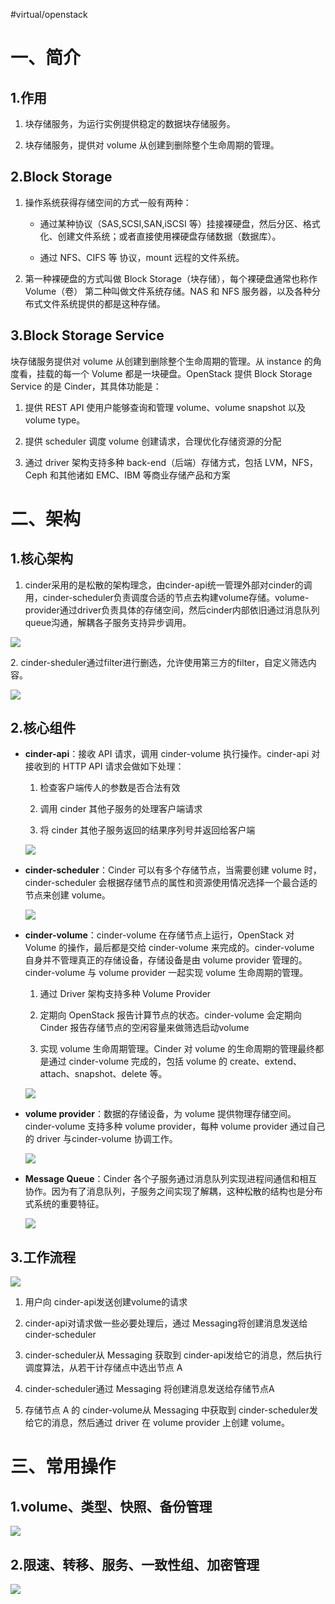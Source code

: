 #virtual/openstack

# 一、简介

## 1.作用

1.  块存储服务，为运行实例提供稳定的数据块存储服务。

2.  块存储服务，提供对 volume 从创建到删除整个生命周期的管理。

## 2.Block Storage

1.  操作系统获得存储空间的方式一般有两种：

    *   通过某种协议（SAS,SCSI,SAN,iSCSI 等）挂接裸硬盘，然后分区、格式化、创建文件系统；或者直接使用裸硬盘存储数据（数据库）。

    *   通过 NFS、CIFS 等 协议，mount 远程的文件系统。

2.  第一种裸硬盘的方式叫做 Block Storage（块存储），每个裸硬盘通常也称作 Volume（卷） 第二种叫做文件系统存储。NAS 和 NFS 服务器，以及各种分布式文件系统提供的都是这种存储。

## 3.Block Storage Service

块存储服务提供对 volume 从创建到删除整个生命周期的管理。从 instance 的角度看，挂载的每一个 Volume 都是一块硬盘。OpenStack 提供 Block Storage Service 的是 Cinder，其具体功能是：

1.  提供 REST API 使用户能够查询和管理 volume、volume snapshot 以及 volume type。

2.  提供 scheduler 调度 volume 创建请求，合理优化存储资源的分配

3.  通过 driver 架构支持多种 back-end（后端）存储方式，包括 LVM，NFS，Ceph 和其他诸如 EMC、IBM 等商业存储产品和方案

# 二、架构

## 1.核心架构

1.  cinder采用的是松散的架构理念，由cinder-api统一管理外部对cinder的调用，cinder-scheduler负责调度合适的节点去构建volume存储。volume-provider通过driver负责具体的存储空间，然后cinder内部依旧通过消息队列queue沟通，解耦各子服务支持异步调用。

![](assets/OpenStack之Cinder组件详解/image-20221127212437564.png)

2\. cinder-sheduler通过filter进行删选，允许使用第三方的filter，自定义筛选内容。

![](assets/OpenStack之Cinder组件详解/image-20221127212444515.png)

## 2.核心组件

*   **cinder-api**：接收 API 请求，调用 cinder-volume 执行操作。cinder-api 对接收到的 HTTP API 请求会做如下处理：

    1.  检查客户端传人的参数是否合法有效

    2.  调用 cinder 其他子服务的处理客户端请求

    3.  将 cinder 其他子服务返回的结果序列号并返回给客户端

    ![](assets/OpenStack之Cinder组件详解/image-20221127212453162.png)

*   **cinder-scheduler**：Cinder 可以有多个存储节点，当需要创建 volume 时，cinder-scheduler 会根据存储节点的属性和资源使用情况选择一个最合适的节点来创建 volume。

    ![](assets/OpenStack之Cinder组件详解/image-20221127212500302.png)

*   **cinder-volume**：cinder-volume 在存储节点上运行，OpenStack 对 Volume 的操作，最后都是交给 cinder-volume 来完成的。cinder-volume 自身并不管理真正的存储设备，存储设备是由 volume provider 管理的。cinder-volume 与 volume provider 一起实现 volume 生命周期的管理。

    1.  通过 Driver 架构支持多种 Volume Provider

    2.  定期向 OpenStack 报告计算节点的状态。cinder-volume 会定期向 Cinder 报告存储节点的空闲容量来做筛选启动volume

    3.  实现 volume 生命周期管理。Cinder 对 volume 的生命周期的管理最终都是通过 cinder-volume 完成的，包括 volume 的 create、extend、attach、snapshot、delete 等。

    ![](assets/OpenStack之Cinder组件详解/image-20221127212508867.png)

*   **volume provider**：数据的存储设备，为 volume 提供物理存储空间。 cinder-volume 支持多种 volume provider，每种 volume provider 通过自己的 driver 与cinder-volume 协调工作。

    ![](assets/OpenStack之Cinder组件详解/image-20221127212516616.png)

*   **Message Queue**：Cinder 各个子服务通过消息队列实现进程间通信和相互协作。因为有了消息队列，子服务之间实现了解耦，这种松散的结构也是分布式系统的重要特征。

    ![](assets/OpenStack之Cinder组件详解/image-20221127212524062.png)

## 3.工作流程

![](assets/OpenStack之Cinder组件详解/image-20221127212531401.png)

1.  用户向 cinder-api发送创建volume的请求

2.  cinder-api对请求做一些必要处理后，通过 Messaging将创建消息发送给cinder-scheduler

3.  cinder-scheduler从 Messaging 获取到 cinder-api发给它的消息，然后执行调度算法，从若干计存储点中选出节点 A

4.  cinder-scheduler通过 Messaging 将创建消息发送给存储节点A

5.  存储节点 A 的 cinder-volume从 Messaging 中获取到 cinder-scheduler发给它的消息，然后通过 driver 在 volume provider 上创建 volume。

# 三、常用操作

## 1.volume、类型、快照、备份管理

![](assets/OpenStack之Cinder组件详解/image-20221127212539476.png)

## 2.限速、转移、服务、一致性组、加密管理

![](assets/OpenStack之Cinder组件详解/image-20221127212546069.png)

